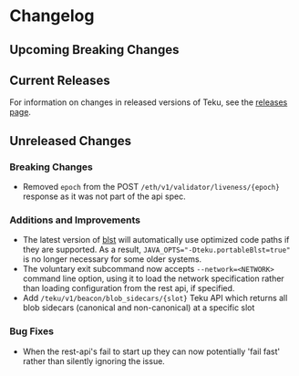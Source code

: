 # Changelog

## Upcoming Breaking Changes

## Current Releases

For information on changes in released versions of Teku, see the [releases page](https://github.com/Consensys/teku/releases).

## Unreleased Changes

### Breaking Changes
- Removed `epoch` from the POST `/eth/v1/validator/liveness/{epoch}` response as it was not part of the api spec.

### Additions and Improvements
- The latest version of [blst](https://github.com/supranational/blst) will automatically use optimized code paths if they are supported. As a result, `JAVA_OPTS="-Dteku.portableBlst=true"` is no longer necessary for some older systems.
- The voluntary exit subcommand now accepts `--network=<NETWORK>` command line option, using it to load the network specification rather than loading configuration from the rest api, if specified. 
- Add `/teku/v1/beacon/blob_sidecars/{slot}` Teku API which returns all blob sidecars (canonical and non-canonical) at a specific slot

### Bug Fixes
- When the rest-api's fail to start up they can now potentially 'fail fast' rather than silently ignoring the issue.